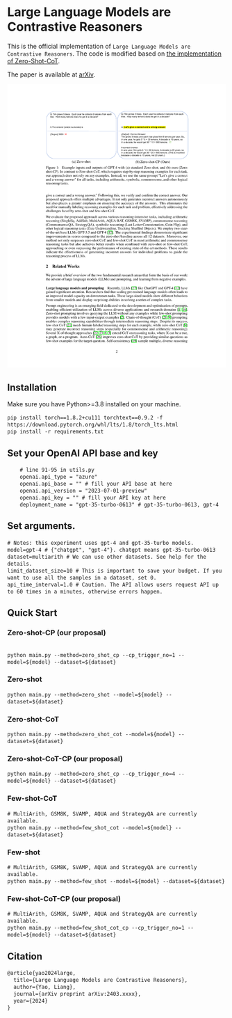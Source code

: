 # Large Language Models are Contrastive Reasoners

This is the official implementation of `Large Language Models are Contrastive Reasoners`. The code is modified based on [the implementation of Zero-Shot-CoT](https://github.com/kojima-takeshi188/zero_shot_cot).

The paper is available at [arXiv](https://arxiv.org/abs/2403.xxxx).

<div align="center">
<img src="img/zero_shot_cp.pdf">
</div>


## Installation
Make sure you have Python>=3.8 installed on your machine.
```
pip install torch==1.8.2+cu111 torchtext==0.9.2 -f https://download.pytorch.org/whl/lts/1.8/torch_lts.html
pip install -r requirements.txt
```

## Set your OpenAI API base and key
```
    # line 91-95 in utils.py
    openai.api_type = "azure"
    openai.api_base = "" # fill your API base at here
    openai.api_version = "2023-07-01-preview"
    openai.api_key = "" # fill your API key at here
    deployment_name = "gpt-35-turbo-0613" # gpt-35-turbo-0613, gpt-4
```

## Set arguments.
```
# Notes: this experiment uses gpt-4 and gpt-35-turbo models.
model=gpt-4 # {"chatgpt", "gpt-4"}. chatgpt means gpt-35-turbo-0613
dataset=multiarith # We can use other datasets. See help for the details.
limit_dataset_size=10 # This is important to save your budget. If you want to use all the samples in a dataset, set 0.
api_time_interval=1.0 # Caution. The API allows users request API up to 60 times in a minutes, otherwise errors happen.
```

## Quick Start

### Zero-shot-CP (our proposal)
```

python main.py --method=zero_shot_cp --cp_trigger_no=1 --model=${model} --dataset=${dataset}
```

### Zero-shot
```
python main.py --method=zero_shot --model=${model} --dataset=${dataset}
```

### Zero-shot-CoT
```
python main.py --method=zero_shot_cot --model=${model} --dataset=${dataset}
```

### Zero-shot-CoT-CP (our proposal)
```
python main.py --method=zero_shot_cp --cp_trigger_no=4 --model=${model} --dataset=${dataset}
```

### Few-shot-CoT
```
# MultiArith, GSM8K, SVAMP, AQUA and StrategyQA are currently available.
python main.py --method=few_shot_cot --model=${model} --dataset=${dataset}
```

### Few-shot
```
# MultiArith, GSM8K, SVAMP, AQUA and StrategyQA are currently available.
python main.py --method=few_shot --model=${model} --dataset=${dataset}
```

### Few-shot-CoT-CP (our proposal)
```
# MultiArith, GSM8K, SVAMP, AQUA and StrategyQA are currently available.
python main.py --method=few_shot_cot_cp --cp_trigger_no=1 --model=${model} --dataset=${dataset}
```

## Citation
```
@article{yao2024large,
  title={Large Language Models are Contrastive Reasoners},
  author={Yao, Liang},
  journal={arXiv preprint arXiv:2403.xxxx},
  year={2024}
}
```
